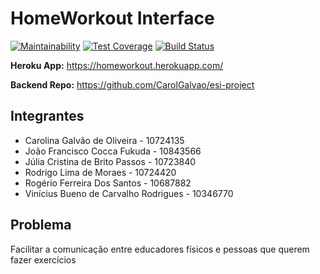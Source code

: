 # HomeWorkout Interface

[![Maintainability](https://api.codeclimate.com/v1/badges/157047ae1ac3dcbbfeb2/maintainability)](https://codeclimate.com/github/rodlmoraes/esi-project-interface/maintainability)
[![Test Coverage](https://api.codeclimate.com/v1/badges/157047ae1ac3dcbbfeb2/test_coverage)](https://codeclimate.com/github/rodlmoraes/esi-project-interface/test_coverage)
[![Build Status](https://travis-ci.org/rodlmoraes/esi-project-interface.svg?branch=master)](https://travis-ci.org/rodlmoraes/esi-project-interface)

**Heroku App:** https://homeworkout.herokuapp.com/

**Backend Repo:** https://github.com/CarolGalvao/esi-project

## Integrantes

- Carolina Galvão de Oliveira - 10724135
- João Francisco Cocca Fukuda - 10843566
- Júlia Cristina de Brito Passos - 10723840
- Rodrigo Lima de Moraes - 10724420
- Rogério Ferreira Dos Santos - 10687882
- Vinícius Bueno de Carvalho Rodrigues - 10346770

## Problema

Facilitar a comunicação entre educadores físicos e pessoas que querem fazer exercícios